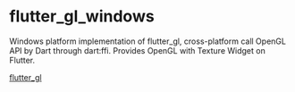 # flutter_gl_windows

Windows platform implementation of flutter_gl, cross-platform call OpenGL API by Dart through dart:ffi. Provides OpenGL with Texture Widget on Flutter. 


[flutter_gl](https://github.com/nyaneet/flutter_gl)

